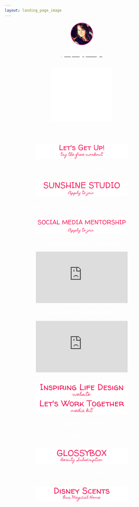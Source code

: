 ```yaml
---
layout: landing_page_image
---
```

<center>
<img src='/i/cory-small.png' alt='Profile image of Corinna'>
<h6>
<a href="https://www.instagram.com/inspiringlifedesign/" target="_blank" rel="noopener"><span style="color:white">@inspiringlifedesign</span></a>
</h6>

<iframe width="200" height="176" src="/i/beachbody/letsgetup.jpg" alt="Lets Get Up workout image" frameborder="0"></iframe>

<h6 class="title"><span style="color:white">Try For Free - Summer Dance Workout!</span></h6>
<a href="https://www.facebook.com/groups/tryletsgetup"><img src='/i/Buttons/instagram/current/danceworkout.png' alt='link to Lets Get Up Facebook Group' /></a>

<!-- <iframe width="300" height="168" src="/i/instagram/sunshinestudio-small.png" alt="Sunshine Studio cover art" frameborder="0"></iframe> -->

<h6 class="title"><span style="color:white">Apply To Join My Virtual Fitness Studio:</span></h6>
<a href="/sunshinestudio"><img src='/i/Buttons/instagram/current/sunshinestudio.png' alt='link to Sunshine Studio information request page' /></a>

<h6 class="title"><span style="color:white">Apply To Join My Social Media Business Mentorship:</span></h6>
<a href="/sunshinestudio/mentorship"><img src='/i/Buttons/instagram/current/mentorship.png' alt='link to Sunshine Studio mentoring information request page' /></a>
<br />

<!-- ILD YouTube latest START -->
<h4 class="title"><span style="color:white">Craft With Me - Making A Heart Wreath</span></h4>
  <iframe width="300" height="168" src="https://www.youtube-nocookie.com/embed/DGTV8qyZT4Y?rel=0" frameborder="0" allow="accelerometer; autoplay; encrypted-media; gyroscope; picture-in-picture" allowfullscreen></iframe>
  <br>
<!-- YouTube latest END -->

<!-- Corinna Phillips YouTube latest START -->
<h4 class="title"><span style="color:white">Games At Our Family Bar at Easter</span></h4>
  <iframe width="300" height="168" src="https://www.youtube-nocookie.com/embed/_vq0Jn2zTQ0?rel=0" frameborder="0" allow="accelerometer; autoplay; encrypted-media; gyroscope; picture-in-picture" allowfullscreen></iframe>
  <br><br>
<!-- YouTube latest END -->

<a href="https://inspiringlifedesign.com" target="_blank" rel="noopener"><img src='/i/Buttons/instagram/current/ild.png' alt='link to Inspiring Life Design website' /></a>
<br />
<a href="https://inspiringlifedesign.com/printables/ILD_Media_Kit.pdf" target="_blank" rel="noopener"><img src='/i/Buttons/instagram/current/mediakit.png' alt='link to Inspiring Life Design Media Kit' /></a>
<br />
<h5 class="title"><span style="color:white">AS USED BY CORINNA...</span></h5>
 <div class="separator-2"></div>
<h6 class="title"><span style="color:white">Use code <i>CORINNA-RO6</i> for 20% off:</span></h6>
<a href="https://inspiringlifedesign.com/takemeto/glossy" target="_blank" rel="noopener"><img src='/i/Buttons/instagram/current/glossybox.png' alt='link to GlossyBox site' /></a>
<h6 class="title"><span style="color:white">Use code <i>ropedrop</i> for 10% off:</span></h6>
<a href="https://www.ourmagicalhome.co.uk/" target="_blank" rel="noopener"><img src='/i/Buttons/instagram/current/ourmagicalhome.png' alt='link to Our Magical Home Etsy store' /></a>
<br />


</center>